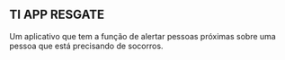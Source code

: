 ## TI APP RESGATE
Um aplicativo que tem a função de alertar pessoas próximas sobre uma pessoa que está precisando de socorros.
